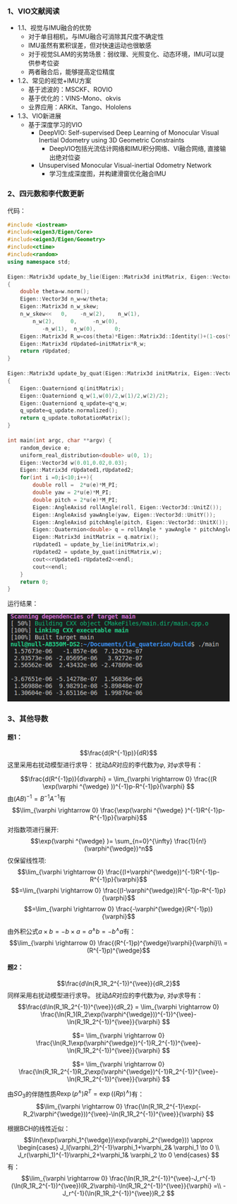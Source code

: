 
### 1、VIO文献阅读
- 1.1、视觉与IMU融合的优势
    - 对于单目相机，与IMU融合可消除其尺度不确定性
    - IMU虽然有累积误差，但对快速运动也很敏感
    - 对于视觉SLAM的劣势场景：弱纹理、光照变化、动态环境，IMU可以提供参考位姿
    - 两者融合后，能够提高定位精度
- 1.2、常见的视觉+IMU方案
  - 基于滤波的：MSCKF、ROVIO
  - 基于优化的：VINS-Mono、okvis
  - 业界应用：ARKit、Tango、Hololens
- 1.3、VIO新进展
  - 基于深度学习的VIO
    - DeepVIO: Self-supervised Deep Learning of Monocular Visual Inertial Odometry using 3D Geometric Constraints
      - DeepVIO包括光流估计网络和IMU积分网络、VI融合网络, 直接输出绝对位姿
    - Unsupervised Monocular Visual-inertial Odometry Network
      - 学习生成深度图，并构建滑窗优化融合IMU



### 2、四元数和李代数更新
代码：
```cpp
#include <iostream>
#include<eigen3/Eigen/Core>
#include<eigen3/Eigen/Geometry>
#include<ctime>
#include<random>
using namespace std;

Eigen::Matrix3d update_by_lie(Eigen::Matrix3d initMatrix, Eigen::Vector3d w )
{
    double theta=w.norm();
    Eigen::Vector3d n_w=w/theta;
    Eigen::Matrix3d n_w_skew;
    n_w_skew<<   0,    -n_w(2),    n_w(1),
		n_w(2),     0,     -n_w(0),
	       -n_w(1),  n_w(0),      0;
    Eigen::Matrix3d R_w=cos(theta)*Eigen::Matrix3d::Identity()+(1-cos(theta))*n_w*n_w.transpose()+sin(theta)*n_w_skew;
    Eigen::Matrix3d rUpdated=initMatrix*R_w;
    return rUpdated;
}

Eigen::Matrix3d update_by_quat(Eigen::Matrix3d initMatrix, Eigen::Vector3d w )
{
    Eigen::Quaterniond q(initMatrix);
    Eigen::Quaterniond q_w(1,w(0)/2,w(1)/2,w(2)/2);
    Eigen::Quaterniond q_update=q*q_w;
    q_update=q_update.normalized();
    return q_update.toRotationMatrix();
}

int main(int argc, char **argv) {
    random_device e; 
    uniform_real_distribution<double> u(0, 1);
    Eigen::Vector3d w(0.01,0.02,0.03);
    Eigen::Matrix3d rUpdated1,rUpdated2;
    for(int i =0;i<10;i++){
        double roll =  2*u(e)*M_PI;
        double yaw = 2*u(e)*M_PI;
        double pitch = 2*u(e)*M_PI;
        Eigen::AngleAxisd rollAngle(roll, Eigen::Vector3d::UnitZ());
        Eigen::AngleAxisd yawAngle(yaw, Eigen::Vector3d::UnitY());
        Eigen::AngleAxisd pitchAngle(pitch, Eigen::Vector3d::UnitX());
        Eigen::Quaternion<double> q = rollAngle * yawAngle * pitchAngle;
        Eigen::Matrix3d initMatrix = q.matrix();
        rUpdated1 = update_by_lie(initMatrix,w);
        rUpdated2 = update_by_quat(initMatrix,w);
        cout<<rUpdated1-rUpdated2<<endl;
        cout<<endl;
    }
    return 0;
}
```
运行结果：

![avatar](./Screenshot%20from%202020-12-10%2000-31-31.png)

### 3、其他导数

#### 题1：

$$\frac{d(R^{-1}p)}{dR}$$
这里采用右扰动模型进行求导：
扰动$\Delta R$对应的李代数为$\varphi$, 对$\varphi$求导有：

$$\frac{d(R^{-1}p)}{d\varphi} = \lim_{\varphi \rightarrow 0} \frac{(R \exp(\varphi ^{\wedge} ))^{-1}p-R^{-1}p}{\varphi} $$
由$(AB)^{-1}=B^{-1}A^{-1}$有
$$\lim_{\varphi \rightarrow 0} \frac{\exp(\varphi ^{\wedge} )^{-1}R^{-1}p-R^{-1}p}{\varphi}$$ 
对指数项进行展开:
$$\exp(\varphi ^{\wedge} )= \sum_{n=0}^{\infty} \frac{1}{n!} (\varphi^{\wedge})^n$$
仅保留线性项:
$$\lim_{\varphi \rightarrow 0} \frac{(I+\varphi^{\wedge})^{-1}R^{-1}p-R^{-1}p}{\varphi}$$ 
$$=\lim_{\varphi \rightarrow 0} \frac{(I-\varphi^{\wedge})R^{-1}p-R^{-1}p}{\varphi}$$ 
$$=\lim_{\varphi \rightarrow 0} \frac{-\varphi^{\wedge}(R^{-1}p)}{\varphi}$$ 

由外积公式$a\times b=-b \times a=a^{\wedge}b=-b^{\wedge}a$有：
$$\lim_{\varphi \rightarrow 0} \frac{(R^{-1}p)^{\wedge}\varphi}{\varphi}\\
=(R^{-1}p)^{\wedge}$$ 

#### 题2：
$$\frac{d\ln(R_1R_2^{-1})^{\vee}}{dR_2}$$
同样采用右扰动模型进行求导。
扰动$\Delta R$对应的李代数为$\varphi$, 对$\varphi$求导有：
$$\frac{d\ln(R_1R_2^{-1})^{\vee}}{dR_2} = \lim_{\varphi \rightarrow 0} \frac{\ln(R_1(R_2\exp(\varphi^{\wedge}))^{-1})^{\vee}-\ln(R_1R_2^{-1})^{\vee}}{\varphi} $$

$$= \lim_{\varphi \rightarrow 0} \frac{\ln(R_1\exp(\varphi^{\wedge})^{-1}R_2^{-1})^{\vee}-\ln(R_1R_2^{-1})^{\vee}}{\varphi} $$

$$= \lim_{\varphi \rightarrow 0} \frac{\ln(R_1R_2^{-1}R_2\exp(\varphi^{\wedge})^{-1}R_2^{-1})^{\vee}-\ln(R_1R_2^{-1})^{\vee}}{\varphi} $$

由$SO_3$的伴随性质$R\exp(p^{\wedge})R^T=\exp((Rp)^{\wedge})$有：
$$\lim_{\varphi \rightarrow 0} \frac{\ln(R_1R_2^{-1}\exp(-R_2\varphi^{\wedge}))^{\vee}-\ln(R_1R_2^{-1})^{\vee}}{\varphi} $$

根据BCH的线性近似：
$$\ln(\exp(\varphi_1^{\wedge})\exp(\varphi_2^{\wedge})) \approx 
\begin{cases}
J_l(\varphi_2)^{-1}\varphi_1+\varphi_2& \varphi_1 \to 0  \\
J_r(\varphi_1)^{-1}\varphi_2+\varphi_1& \varphi_2 \to 0
\end{cases}
$$
有：
$$\lim_{\varphi \rightarrow 0} \frac{\ln(R_1R_2^{-1})^{\vee}-J_r^{-1}(\ln(R_1R_2^{-1})^{\vee})(R_2\varphi)-\ln(R_1R_2^{-1})^{\vee}}{\varphi} =\\
-J_r^{-1}(\ln(R_1R_2^{-1})^{\vee})R_2
$$

